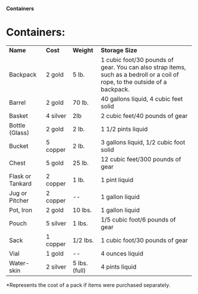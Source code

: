 **Containers**

# **Containers:**

|                  |          |               |                                                                                                                              |
|------------------|----------|---------------|------------------------------------------------------------------------------------------------------------------------------|
| **Name**         | **Cost** | **Weight**    | **Storage Size**                                                                                                             |
| Backpack         | 2 gold   | 5 lb.         | 1 cubic foot/30 pounds of gear. You can also strap items, such as a bedroll or a coil of rope, to the outside of a backpack. |
| Barrel           | 2 gold   | 70 lb.        | 40 gallons liquid, 4 cubic feet solid                                                                                        |
| Basket           | 4 silver | 2lb           | 2 cubic feet/40 pounds of gear                                                                                               |
| Bottle (Glass)   | 2 gold   | 2 lb.         | 1 1/2 pints liquid                                                                                                           |
| Bucket           | 5 copper | 2 lb.         | 3 gallons liquid, 1/2 cubic foot solid                                                                                       |
| Chest            | 5 gold   | 25 lb.        | 12 cubic feet/300 pounds of gear                                                                                             |
| Flask or Tankard | 2 copper | 1 lb.         | 1 pint liquid                                                                                                                |
| Jug or Pitcher   | 2 copper | --            | 1 gallon liquid                                                                                                              |
| Pot, Iron        | 2 gold   | 10 lbs.       | 1 gallon liquid                                                                                                              |
| Pouch            | 5 silver | 1 lbs.        | 1/5 cubic foot/6 pounds of gear                                                                                              |
| Sack             | 1 copper | 1/2 lbs.      | 1 cubic foot/30 pounds of gear                                                                                               |
| Vial             | 1 gold   | --            | 4 ounces liquid                                                                                                              |
| Water-skin       | 2 silver | 5 lbs. (full) | 4 pints liquid                                                                                                               |

\*Represents the cost of a pack if items were purchased separately.